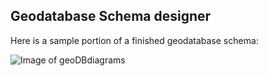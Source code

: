 ## Geodatabase Schema designer
Here is a sample portion of a finished geodatabase schema:

![Image of geoDBdiagrams](http://itsallearth.com/images/geoDBdi.JPG)

